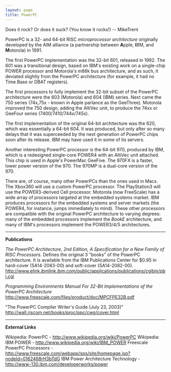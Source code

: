 ```yaml
---
layout: page
title: PowerPC
---
```


Does it rock? Or does it suck? (You know it rocks!)  -- MikeTrent 

PowerPC is a 32- and 64-bit RISC *microprocessor architecture* originally developed by the AIM alliance (a partnership between **A**pple, **I**BM, and **M**otorola) in 1991.

The first PowerPC implementation was the 32-bit 601, released in 1992.  The 601 was a transitional design, based on IBM's existing work on a single-chip POWER processor and Motorola's m88k bus architecture, and as such, it deviated slightly from the PowerPC architecture (for example, it had no Time Base or DBAT registers).

The first processors to fully implement the 32-bit subset of the PowerPC architecture were the 603 (Motorola) and 604 (IBM) series.  Next came the 750 series (74x,75x - known in Apple parlance as the GeeThree).  Motorola improved the 750 design, adding the AltiVec unit, to produce the 74xx or GeeFour series (7400/7410/744x/745x).

The first implementation of the original 64-bit architecture was the 620, which was essentially a 64-bit 604. It was produced, but only after so many delays that it was superceeded by the next generation of PowerPC chips soon after its release.  IBM may have used it in some of its servers.

Another interesting PowerPC processor is the 64-bit 970, produced by IBM, which is a redesigned single-core POWER4 with an AltiVec unit attached.  This chip is used in Apple's PowerMac GeeFive.  The 970FX is a faster, lower power version of the 970.  The 970MP is a dual-core version of the 970.

There are, of course, many other PowerPCs than the ones used in Macs.  The Xbox360 will use a custom PowerPC processor.  The PlayStation3 will use the POWER3-derived Cell processor.  Motorola (now FreeScale) has a wide array of processors targeted at the embedded systems market.  IBM produces processors for the embedded systems and server markets (the POWER4, for instance, jumps immediately to mind).  These other processors are compatible with the original PowerPC architecture to varying degrees:  many of the embedded processors implement the *BookE* architecture, and many of IBM's processors implement the POWER3/4/5 architectures.

----

**Publications**

*The PowerPC Architecture, 2nd Edition, A Specification for a New Family of RISC Processors.*
Defines the original 3 "books" of the PowerPC architecture.  It is available from the IBM Publications Center for $0.95 in hard-cover (SA14-2083-00) and soft-cover (SA14-2082-00).
    http://www.elink.ibmlink.ibm.com/public/applications/publications/cgibin/pbi.cgi

*Programming Environments Manual For 32-Bit Implementations of the PowerPC Architecture*
    http://www.freescale.com/files/product/doc/MPCFPE32B.pdf

"The PowerPC Compiler Writer's Guide  (July 23, 2003)"
    http://wall.riscom.net/books/proc/ppc/cwg/cover.html

----

**External Links**

Wikipedia: PowerPC - http://www.wikipedia.org/wiki/PowerPC
Wikipedia: IBM POWER - http://www.wikipedia.org/wiki/IBM_POWER
Freescale PowerPC Processors - http://www.freescale.com/webapp/sps/site/homepage.jsp?nodeId=0162468rH3bTdG
IBM Power Architecture Technology - http://www-130.ibm.com/developerworks/power


